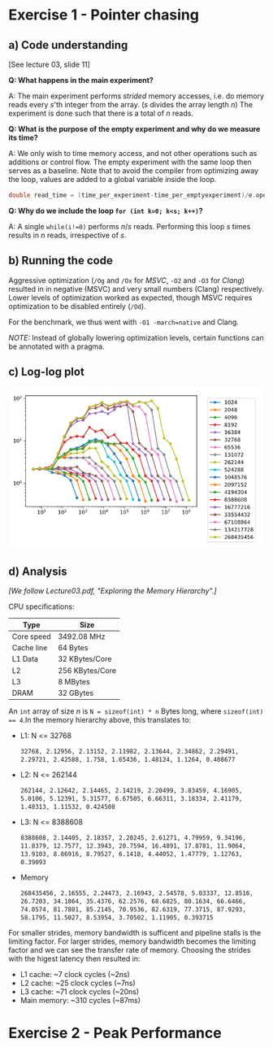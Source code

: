 # Exercise 1 - Pointer chasing

## a) Code understanding

[See lecture 03, slide 11]

**Q:  What happens in the main experiment?**

A:  The main experiment performs *strided* memory accesses, i.e. do memory reads every $s$'th
    integer from the array. ($s$ divides the array length $n$) 
    The experiment is done such that there is a total of $n$ reads.

**Q:  What is the purpose of the empty experiment and why do we measure its time?**

A:  We only wish to time memory access, and not other operations such as additions or control 
    flow. The empty experiment with the same loop then serves as a baseline. 
    Note that to avoid the compiler from optimizing away the loop, values are added to a 
    global variable inside the loop.

```cpp
double read_time = (time_per_experiment-time_per_emptyexperiment)/e.operations()*1e9;
```

**Q:  Why do we include the loop `for (int k=0; k<s; k++)`?**

A:  A single `while(i!=0)` performs $n/s$ reads. Performing this loop $s$ times results in 
    $n$ reads, irrespective of $s$.


## b) Running the code

Aggressive optimization (`/Og` and `/Ox` for *MSVC*, `-O2` and `-O3` for *Clang*) resulted in in negative (MSVC) and very small numbers (Clang) respectively. Lower levels of optimization worked as expected, though MSVC requires optimization to be disabled entirely (`/Od`). 

For the benchmark, we thus went with `-O1 -march=native` and Clang.

*NOTE:* Instead of globally lowering optimization levels, certain functions can be annotated with a pragma.


## c) Log-log plot

![plots](pointer_chasing.png)


## d) Analysis

*[We follow Lecture03.pdf, "Exploring the Memory Hierarchy".]*

CPU specifications:

| Type | Size |
| ---- | ---- |
| Core speed | 3492.08 MHz |
| Cache line | 64 Bytes |
| L1 Data | 32 KBytes/Core |
| L2 | 256 KBytes/Core |
| L3 | 8 MBytes |
| DRAM | 32 GBytes |

An `int` array of size $n$ is `N = sizeof(int) * n` Bytes long, where `sizeof(int) == 4`.In the memory hierarchy above, this translates to:

- L1: N <= 32768
  ```
  32768, 2.12956, 2.13152, 2.11982, 2.13644, 2.34862, 2.29491, 2.29721, 2.42588, 1.758, 1.65436, 1.48124, 1.1264, 0.408677
  ```
- L2: N <= 262144
  ```
  262144, 2.12642, 2.14465, 2.14219, 2.20499, 3.83459, 4.16905, 5.0106, 5.12391, 5.31577, 6.67505, 6.66311, 3.18334, 2.41179, 1.48313, 1.11532, 0.424508
  ```
- L3: N <= 8388608
  ```
  8388608, 2.14405, 2.18357, 2.28245, 2.61271, 4.79959, 9.34196, 11.8379, 12.7577, 12.3943, 20.7594, 16.4891, 17.8781, 11.9064, 13.9103, 8.86916, 8.79527, 6.1418, 4.44052, 1.47779, 1.12763, 0.39093
  ```
- Memory
  ```
  268435456, 2.16555, 2.24473, 2.16943, 2.54578, 5.03337, 12.8516, 26.7203, 34.1864, 35.4376, 62.2576, 68.6825, 80.1634, 66.6466, 74.0574, 81.7801, 85.2145, 70.9536, 82.6319, 77.3715, 87.9293, 58.1795, 11.5027, 8.53954, 3.70502, 1.11905, 0.393715
  ```

For smaller strides, memory bandwidth is sufficent and pipeline stalls is the limiting factor. For larger strides, memory bandwidth becomes the limiting factor and we can see the transfer rate of memory. Choosing the strides with the higest latency then resulted in:

- L1 cache: ~7 clock cycles (~2ns)
- L2 cache: ~25 clock cycles (~7ns)
- L3 cache: ~71 clock cycles (~20ns)
- Main memory: ~310 cycles (~87ms)


# Exercise 2 - Peak Performance